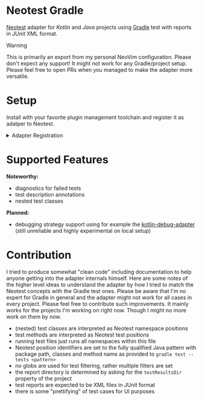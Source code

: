 # Neotest Gradle

[Neotest](https://github.com/nvim-neotest/neotest) adapter for _Kotlin_ and
_Java_ projects using [Gradle](https://gradle.org/) test with reports in JUnit
XML format.

> [!WARNING]
> This is primarily an export from my personal NeoVim configuration. Please don't
> expect any support! It might not work for any Gradle/project setup. Please feel
> free to open PRs when you managed to make the adapter more versatile.


# Setup

Install with your favorite plugin management toolchain and register it as
adatper to Neotest.

<details>
<summary>Adapter Registration</summary>

```lua
require('neotest').setup({
    adapters = {
        require('neotest-gradle'),
        -- more adapters ...
    },
    -- more configuration ...
})
```
</details>

# Supported Features

**Noteworthy:**
- diagnostics for failed tests
- test description annotations
- nested test classes

**Planned:**
- debugging strategy support using for example the
  [kotlin-debug-adapter](https://github.com/fwcd/kotlin-debug-adapter) (still
  unreliable and highly experimental on local setup)

# Contribution

I tried to produce somewhat "clean code" including documentation to help anyone
getting into the adapter internals himself. Here are some notes of the higher
level ideas to understand the adapter by how I tried to match the Neotest
concepts with the Gradle test ones.
Please be aware that I'm no expert for Gradle in general and the adapter might
not work for all cases in every project. Please feel free to contribute such
improvements. It mainly works for the projects I'm working on right now. Though
I might no more work on them by now.

- (nested) test classes are interpreted as Neotest namespace positions
- test methods are interpreted as Neotest test positions
- running test files just runs all namespaces within this file
- Neotest position identifiers are set to the fully qualified Java pattern with
  package path, classes and method name as provided to `gradle test --tests
  <pattern>`
- no globs are used for test filtering, rather multiple filters are set
- the report directory is determined by asking for the `testResultsDir` property
  of the project
- test reports are expected to be XML files in JUnit format
- there is some "prettifying" of test cases for UI purposes
